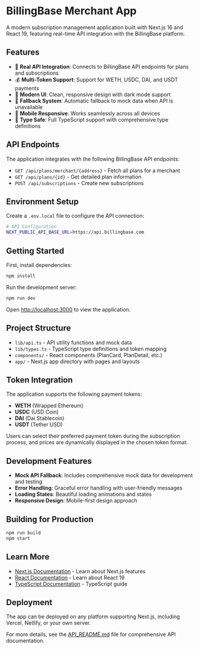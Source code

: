# BillingBase Merchant App

A modern subscription management application built with Next.js 16 and React 19, featuring real-time API integration with the BillingBase platform.

## Features

- 🚀 **Real API Integration**: Connects to BillingBase API endpoints for plans and subscriptions
- 💰 **Multi-Token Support**: Support for WETH, USDC, DAI, and USDT payments
- 🎨 **Modern UI**: Clean, responsive design with dark mode support
- 🔄 **Fallback System**: Automatic fallback to mock data when API is unavailable
- 📱 **Mobile Responsive**: Works seamlessly across all devices
- 🎯 **Type Safe**: Full TypeScript support with comprehensive type definitions

## API Endpoints

The application integrates with the following BillingBase API endpoints:

- `GET /api/plans/merchant/{address}` - Fetch all plans for a merchant
- `GET /api/plans/{id}` - Get detailed plan information
- `POST /api/subscriptions` - Create new subscriptions

## Environment Setup

Create a `.env.local` file to configure the API connection:

```bash
# API Configuration
NEXT_PUBLIC_API_BASE_URL=https://api.billingbase.com
```

## Getting Started

First, install dependencies:

```bash
npm install
```

Run the development server:

```bash
npm run dev
```

Open [http://localhost:3000](http://localhost:3000) to view the application.

## Project Structure

- `lib/api.ts` - API utility functions and mock data
- `lib/types.ts` - TypeScript type definitions and token mapping
- `components/` - React components (PlanCard, PlanDetail, etc.)
- `app/` - Next.js app directory with pages and layouts

## Token Integration

The application supports the following payment tokens:

- **WETH** (Wrapped Ethereum)
- **USDC** (USD Coin)
- **DAI** (Dai Stablecoin)
- **USDT** (Tether USD)

Users can select their preferred payment token during the subscription process, and prices are dynamically displayed in the chosen token format.

## Development Features

- **Mock API Fallback**: Includes comprehensive mock data for development and testing
- **Error Handling**: Graceful error handling with user-friendly messages
- **Loading States**: Beautiful loading animations and states
- **Responsive Design**: Mobile-first design approach

## Building for Production

```bash
npm run build
npm start
```

## Learn More

- [Next.js Documentation](https://nextjs.org/docs) - Learn about Next.js features
- [React Documentation](https://react.dev) - Learn about React 19
- [TypeScript Documentation](https://www.typescriptlang.org/docs/) - TypeScript guide

## Deployment

The app can be deployed on any platform supporting Next.js, including Vercel, Netlify, or your own server.

For more details, see the [API_README.md](API_README.md) file for comprehensive API documentation.
